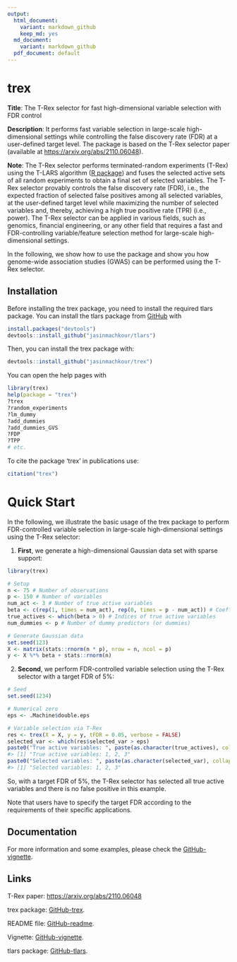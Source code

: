 ```yaml
---
output:
  html_document:
    variant: markdown_github
    keep_md: yes
  md_document:
    variant: markdown_github
  pdf_document: default
---
```


<!-- README.md is generated from README.Rmd. Please edit that file -->



# trex
**Title**: The T-Rex selector for fast high-dimensional variable selection with FDR control

**Description**: It performs fast variable selection in large-scale high-dimensional settings while controlling the false discovery rate (FDR) at a user-defined target level. The package is based on the T-Rex selector paper (available at https://arxiv.org/abs/2110.06048).

**Note**: The T-Rex selector performs terminated-random experiments (T-Rex) using the T-LARS algorithm ([R package](https://github.com/jasinmachkour/tlars)) and fuses the selected active sets of all random experiments to obtain a final set of selected variables. The T-Rex selector provably controls the false discovery rate (FDR), i.e., the expected fraction of selected false positives among all selected variables, at the user-defined target level while maximizing the number of selected variables and, thereby, achieving a high true positive rate (TPR) (i.e., power). The T-Rex selector can be applied in various fields, such as genomics, financial engineering, or any other field that requires a fast and FDR-controlling variable/feature selection method for large-scale high-dimensional settings.

In the following, we show how to use the package and show you how genome-wide association studies (GWAS) can be performed using the T-Rex selector. 

## Installation

Before installing the trex package, you need to install the required tlars package. You can install the tlars package from [GitHub](https://github.com/jasinmachkour/tlars) with 

``` r
install.packages("devtools")
devtools::install_github("jasinmachkour/tlars")
```

Then, you can install the trex package with:

``` r
devtools::install_github("jasinmachkour/trex")
```

You can open the help pages with

```r
library(trex)
help(package = "trex")
?trex
?random_experiments
?lm_dummy
?add_dummies
?add_dummies_GVS
?FDP
?TPP
# etc.
```

To cite the package ‘trex’ in publications use:

```r
citation("trex")
```

# Quick Start
In the following, we illustrate the basic usage of the trex package to perform FDR-controlled variable selection in large-scale high-dimensional settings using the T-Rex selector:

1. **First**, we generate a high-dimensional Gaussian data set with sparse support:


```r
library(trex)

# Setup
n <- 75 # Number of observations
p <- 150 # Number of variables
num_act <- 3 # Number of true active variables
beta <- c(rep(1, times = num_act), rep(0, times = p - num_act)) # Coefficient vector
true_actives <- which(beta > 0) # Indices of true active variables
num_dummies <- p # Number of dummy predictors (or dummies)

# Generate Gaussian data
set.seed(123)
X <- matrix(stats::rnorm(n * p), nrow = n, ncol = p)
y <- X %*% beta + stats::rnorm(n)
```

2. **Second**, we perform FDR-controlled variable selection using the T-Rex selector with a target FDR of 5%:


```r
# Seed
set.seed(1234)

# Numerical zero
eps <- .Machine$double.eps

# Variable selection via T-Rex
res <- trex(X = X, y = y, tFDR = 0.05, verbose = FALSE)
selected_var <- which(res$selected_var > eps)
paste0("True active variables: ", paste(as.character(true_actives), collapse = ", "))
#> [1] "True active variables: 1, 2, 3"
paste0("Selected variables: ", paste(as.character(selected_var), collapse = ", "))
#> [1] "Selected variables: 1, 2, 3"
```

So, with a target FDR of 5%, the T-Rex selector has selected all true active variables and there is no false positive in this example.

Note that users have to specify the target FDR according to the requirements of their specific applications.

## Documentation
For more information and some examples, please check the [GitHub-vignette](https://htmlpreview.github.io/?https://github.com/jasinmachkour/trex/blob/main/vignettes/trex_usage_and_simulations.html).

## Links
T-Rex paper: https://arxiv.org/abs/2110.06048

trex package: [GitHub-trex](https://github.com/jasinmachkour/trex).

README file: [GitHub-readme](https://htmlpreview.github.io/?https://github.com/jasinmachkour/trex/blob/main/README.html).

Vignette: [GitHub-vignette](https://htmlpreview.github.io/?https://github.com/jasinmachkour/trex/blob/main/vignettes/trex_usage_and_simulations.html).

tlars package: [GitHub-tlars](https://github.com/jasinmachkour/tlars).
